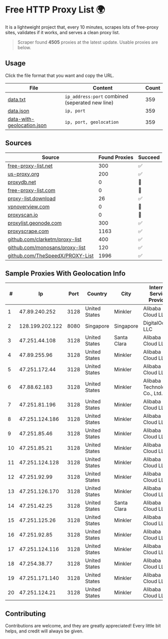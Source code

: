
# Free HTTP Proxy List 🌍

It is a lightweight project that, every 10 minutes, scrapes lots of free-proxy sites, validates if it works, and serves a clean proxy list.


> Scraper found **4505** proxies at the latest update. Usable proxies are below.

## Usage

Click the file format that you want and copy the URL.


|File|Content|Count|
|----|-------|-----|
|[data.txt](https://raw.githubusercontent.com/themiralay/Proxy-List-World/master/data.txt)|`ip_address:port` combined (seperated new line)|359|
|[data.json](https://raw.githubusercontent.com/themiralay/Proxy-List-World/master/data.json)|`ip, port`|359|
|[data-with-geolocation.json](https://raw.githubusercontent.com/themiralay/Proxy-List-World/master/data-with-geolocation.json)|`ip, port, geolocation`|359|

## Sources

|Source|Found Proxies|Succeed|
|------|-------------|-------|
|[free-proxy-list.net](https://free-proxy-list.net)|300|✅|
|[us-proxy.org](https://www.us-proxy.org)|200|✅|
|[proxydb.net](http://proxydb.net)|0|🚫|
|[free-proxy-list.com](https://free-proxy-list.com/?page=&port=&type%5B%5D=http&type%5B%5D=https&up_time=0&search=Search)|0|🚫|
|[proxy-list.download](https://www.proxy-list.download/HTTP)|26|✅|
|[vpnoverview.com](https://vpnoverview.com/privacy/anonymous-browsing/free-proxy-servers)|0|🚫|
|[proxyscan.io](https://www.proxyscan.io)|0|🚫|
|[proxylist.geonode.com](https://proxylist.geonode.com/api/proxy-list?limit=300&page=1&sort_by=lastChecked&sort_type=desc&protocols=http,https)|300|✅|
|[proxyscrape.com](https://api.proxyscrape.com/v2/?request=displayproxies&protocol=http&timeout=10000&country=all&ssl=all&anonymity=all)|1163|✅|
|[github.com/clarketm/proxy-list](https://raw.githubusercontent.com/clarketm/proxy-list/master/proxy-list-raw.txt)|400|✅|
|[github.com/monosans/proxy-list](https://raw.githubusercontent.com/monosans/proxy-list/main/proxies/http.txt)|120|✅|
|[github.com/TheSpeedX/PROXY-List](https://raw.githubusercontent.com/TheSpeedX/PROXY-List/master/http.txt)|1996|✅|


## Sample Proxies With Geolocation Info

|#|Ip|Port|Country|City|Internet Service Provider|
|-|--|----|-------|----|-------------------------|
|1|47.89.240.252|3128|United States|Minkler|Alibaba Cloud LLC|
|2|128.199.202.122|8080|Singapore|Singapore|DigitalOcean, LLC|
|3|47.251.44.108|3128|United States|Santa Clara|Alibaba Cloud LLC|
|4|47.89.255.96|3128|United States|Minkler|Alibaba Cloud LLC|
|5|47.251.172.44|3128|United States|Minkler|Alibaba Cloud LLC|
|6|47.88.62.183|3128|United States|Minkler|Alibaba (US) Technology Co., Ltd.|
|7|47.251.81.196|3128|United States|Minkler|Alibaba Cloud LLC|
|8|47.251.124.186|3128|United States|Minkler|Alibaba Cloud LLC|
|9|47.251.85.46|3128|United States|Minkler|Alibaba Cloud LLC|
|10|47.251.85.21|3128|United States|Minkler|Alibaba Cloud LLC|
|11|47.251.124.128|3128|United States|Minkler|Alibaba Cloud LLC|
|12|47.251.92.99|3128|United States|Minkler|Alibaba Cloud LLC|
|13|47.251.126.170|3128|United States|Minkler|Alibaba Cloud LLC|
|14|47.251.42.25|3128|United States|Santa Clara|Alibaba Cloud LLC|
|15|47.251.125.26|3128|United States|Minkler|Alibaba Cloud LLC|
|16|47.251.92.85|3128|United States|Minkler|Alibaba Cloud LLC|
|17|47.251.124.116|3128|United States|Minkler|Alibaba Cloud LLC|
|18|47.254.38.77|3128|United States|Minkler|Alibaba Cloud LLC|
|19|47.251.171.140|3128|United States|Minkler|Alibaba Cloud LLC|
|20|47.251.124.21|3128|United States|Minkler|Alibaba Cloud LLC|



## Contributing

Contributions are welcome, and they are greatly appreciated! Every
little bit helps, and credit will always be given.

